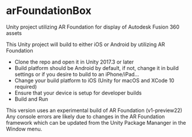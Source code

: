 # arFoundationBox
Unity project utilizing AR Foundation for display of Autodesk Fusion 360 assets

This Unity project will build to either iOS or Android by utilizing AR Foundation

* Clone the repo and open it in Unity 2017.3 or later
* Build platform should be Android by default, if not, change it in build settings or if you desire to build to an iPhone/iPad...
* Change your build platform to iOS (Unity for macOS and XCode 10 required)
* Ensure that your device is setup for developer builds
* Build and Run

This version uses an experimental build of AR Foundation (v1-preview22)
Any console errors are likely due to changes in the AR Foundation framework which can be updated from the Unity Package Mananger in the Window menu.
